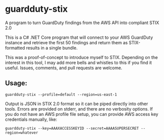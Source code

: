 # guardduty-stix
A program to turn GuardDuty findings from the AWS API into compliant STIX 2.0

This is a C# .NET Core program that will connect to your AWS GuardDuty instance
and retrieve the first 50 findings and return them as STIX-formatted results in
a single bundle.

This was a proof-of-concept to introduce myself to STIX.  Depending on the
interest in this tool, I may add more bells and whistles to this if you find
it useful.  Issues, comments, and pull requests are welcome.

## Usage:
```
guardduty-stix --profile=default --region=us-east-1
```

Output is JSON in STIX 2.0 format so it can be piped directly into other tools.
Errors are provided on stderr, and there are no verbosity options.  If you do
not have an AWS profile file setup, you can provide AWS access key credentials
manually, like:

```
guardduty-stix --key=AAAXACCESSKEYID --secret=AAAASUPERSECRET --region=whatever
```
